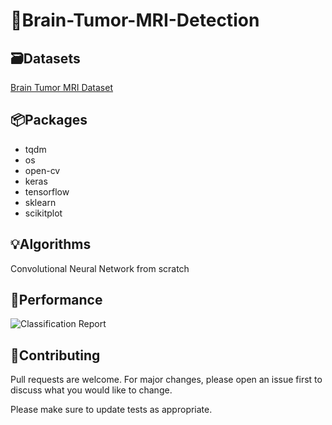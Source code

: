 # 🧠Brain-Tumor-MRI-Detection

## 🗃️Datasets

[Brain Tumor MRI Dataset](https://www.kaggle.com/datasets/masoudnickparvar/brain-tumor-mri-dataset)

## 📦Packages

- tqdm
- os
- open-cv
- keras
- tensorflow
- sklearn
- scikitplot

## 💡Algorithms
Convolutional Neural Network from scratch

## 💎Performance
![Classification Report](https://user-images.githubusercontent.com/113231185/203523816-e93b2080-d083-4e82-957e-afc387006a3d.png)


## 👋Contributing

Pull requests are welcome. For major changes, please open an issue first
to discuss what you would like to change.

Please make sure to update tests as appropriate.



